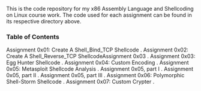 This is the code repository for my x86 Assembly Language and Shellcoding on Linux course work. The code used for each assignment can be found in its respective directory above.

### Table of Contents

Assignment 0x01: Create A Shell_Bind_TCP Shellcode . 
Assignment 0x02: Create A Shell_Reverse_TCP ShellcodeAssignment 0x03 . 
Assignment 0x03: Egg Hunter Shellcode . 
Assignment 0x04: Custom Encoding . 
Assignment 0x05: Metasploit Shellcode Analysis . 
Assignment 0x05, part I . 
Assignment 0x05, part II . 
Assignment 0x05, part III . 
Assignment 0x06: Polymorphic Shell-Storm Shellcode . 
Assignment 0x07: Custom Crypter .  
